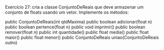 Exercício 27: cria a classe ConjuntoDeReais que deve armazenar um
conjunto de floats usando um vetor. Implemente os métodos:

public ConjuntoDeReais(int qtdMaxima)
public boolean adicionar(float n)
public boolean pertence(float n)
public void imprimir()
public boolean remover(float n)
public int quantidade()
public float media()
public float maior()
public float menor()
public ConjuntoDeReais uniao(ConjuntoDeReais outro)









